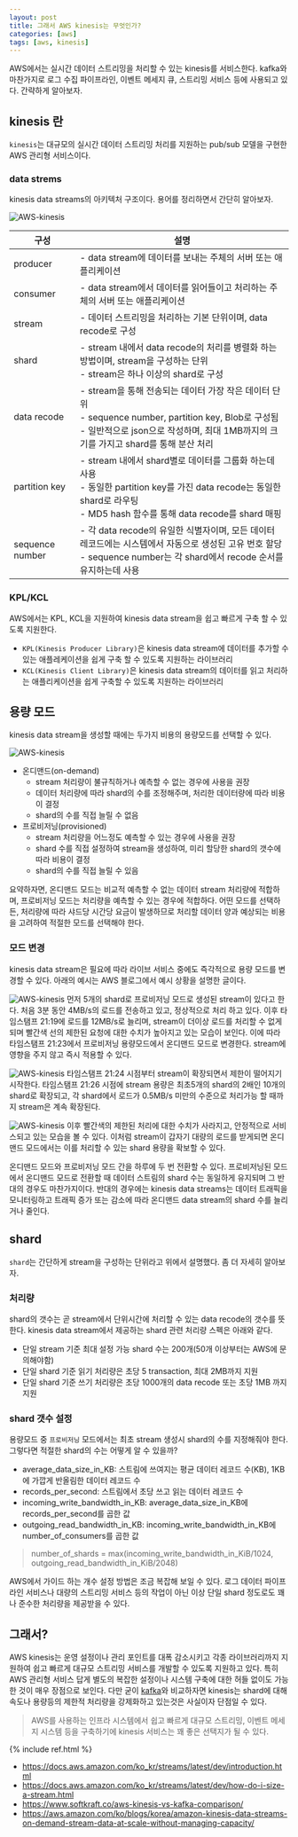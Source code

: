```yaml
---
layout: post
title: 그래서 AWS kinesis는 무엇인가?
categories: [aws]
tags: [aws, kinesis]
---
```


AWS에서는 실시간 데이터 스트리밍을 처리할 수 있는 kinesis를 서비스한다. kafka와 마찬가지로 로그 수집 파이프라인, 이벤트 메세지 큐, 스트리밍 서비스 등에 사용되고 있다. 간략하게 알아보자.

## kinesis 란
`kinesis`는 대규모의 실시간 데이터 스트리밍 처리를 지원하는 pub/sub 모델을 구현한 AWS 관리형 서비스이다.

### data strems
kinesis data streams의 아키텍처 구조이다. 용어를 정리하면서 간단히 알아보자.

![AWS-kinesis]({{site.url}}/assets/images/posts/AWS-kinesis-02.png)

| 구성 | 설명 |
| --- | --- |
| producer | - data stream에 데이터를 보내는 주체의 서버 또는 애플리케이션 |
| consumer | - data stream에서 데이터를 읽어들이고 처리하는 주체의 서버 또는 애플리케이션 |
| stream | - 데이터 스트리밍을 처리하는 기본 단위이며, data recode로 구성 |
| shard | - stream 내에서 data recode의 처리를 병렬화 하는 방법이며, stream을 구성하는 단위 <br> - stream은 하나 이상의 shard로 구성 |
| data recode | - stream을 통해 전송되는 데이터 가장 작은 데이터 단위 <br> - sequence number, partition key, Blob로 구성됨 <br> - 일반적으로 json으로 작성하며, 최대 1MB까지의 크기를 가지고 shard를 통해 분산 처리 |
| partition key | - stream 내에서 shard별로 데이터를 그룹화 하는데 사용 <br> - 동일한 partition key를 가진 data recode는 동일한 shard로 라우팅 <br> - MD5 hash 함수를 통해 data recode를 shard 매핑 |
| sequence number | - 각 data recode의 유일한 식별자이며, 모든 데이터 레코드에는 시스템에서 자동으로 생성된 고유 번호 할당 <br> - sequence number는 각 shard에서 recode 순서를 유지하는데 사용 |

### KPL/KCL
AWS에서는 KPL, KCL을 지원하여 kinesis data stream을 쉽고 빠르게 구축 할 수 있도록 지원한다.

* `KPL(Kinesis Producer Library)`은 kinesis data stream에 데이터를 추가할 수 있는 애플레케이션을 쉽게 구축 할 수 있도록 지원하는 라이브러리
* `KCL(Kinesis Client Library)`은 kinesis data stream의 데이터를 읽고 처리하는 애플리케이션을 쉽게 구축할 수 있도록 지원하는 라이브러리


## 용량 모드
kinesis data stream을 생성할 때에는 두가지 비용의 용량모드를 선택할 수 있다.

![AWS-kinesis]({{site.url}}/assets/images/posts/AWS-kinesis-03.png)

* 온디맨드(on-demand)
    * stream 처리량이 불규칙하거나 예측할 수 없는 경우에 사용을 권장
    * 데이터 처리량에 따라 shard의 수를 조정해주며, 처리한 데이터량에 따라 비용이 결정
    * shard의 수를 직접 늘릴 수 없음
* 프로비저닝(provisioned)
    * stream 처리량을 어느정도 예측할 수 있는 경우에 사용을 권장
    * shard 수를 직접 설정하여 stream을 생성하여, 미리 할당한 shard의 갯수에 따라 비용이 결정
    * shard의 수를 직접 늘릴 수 있음

요약하자면, 온디맨드 모드는 비교적 예측할 수 없는 데이터 stream 처리량에 적합하며, 프로비저닝 모드는 처리량을 예측할 수 있는 경우에 적합하다. 어떤 모드를 선택하든, 처리량에 따라 샤드당 시간당 요금이 발생하므로 처리할 데이터 양과 예상되는 비용을 고려하여 적절한 모드를 선택해야 한다.

### 모드 변경
kinesis data stream은 필요에 따라 라이브 서비스 중에도 즉각적으로 용량 모드를 변경할 수 있다. 아래의 예시는 AWS 블로그에서 예시 상황을 설명한 글이다.

![AWS-kinesis]({{site.url}}/assets/images/posts/AWS-kinesis-04.png)
먼저 5개의 shard로 프로비저닝 모드로 생성된 stream이 있다고 한다. 처음 3분 동안 4MB/s의 로드를 전송하고 있고, 정상적으로 처리 하고 있다. 이후 타임스탬프 21:19에 로드를 12MB/s로 늘리며, stream이 더이상 로드를 처리할 수 없게되며 빨간색 선의 제한된 요청에 대한 수치가 높아지고 있는 모습이 보인다.
이에 따라 타임스탬프 21:23에서 프로비저닝 용량모드에서 온디맨드 모드로 변경한다. stream에 영향을 주지 않고 즉시 적용할 수 있다.

![AWS-kinesis]({{site.url}}/assets/images/posts/AWS-kinesis-05.png)
타임스탬프 21:24 시점부터 stream이 확장되면서 제한이 떨어지기 시작한다. 타임스탬프 21:26 시점에 stream 용량은 최초5개의 shard의 2배인 10개의 shard로 확장되고, 각 shard에서 로드가 0.5MB/s 미만의 수준으로 처리가능 할 때까지 stream은 계속 확장된다. 

![AWS-kinesis]({{site.url}}/assets/images/posts/AWS-kinesis-06.png)
이후 빨간색의 제한된 처리에 대한 수치가 사라지고, 안정적으로 서비스되고 있는 모습을 볼 수 있다. 이처럼 stream이 갑자기 대량의 로드를 받게되면 온디맨드 모드에서는 이를 처리할 수 있는 shard 용량을 확보할 수 있다.

온디맨드 모드와 프로비저닝 모드 간을 하루에 두 번 전환할 수 있다. 프로비저닝된 모드에서 온디맨드 모드로 전환할 때 데이터 스트림의 shard 수는 동일하게 유지되며 그 반대의 경우도 마찬가지이다. 반대의 경우에는 kinesis data streams는 데이터 트래픽을 모니터링하고 트래픽 증가 또는 감소에 따라 온디맨드 data stream의 shard 수를 늘리거나 줄인다.

## shard
`shard`는 간단하게 stream을 구성하는 단위라고 위에서 설명했다. 좀 더 자세히 알아보자.

### 처리량
shard의 갯수는 곧 stream에서 단위시간에 처리할 수 있는 data recode의 갯수를 뜻한다. kinesis data stream에서 제공하는 shard 관련 처리량 스펙은 아래와 같다.
* 단일 stream 기준 최대 설정 가능 shard 수는 200개(50개 이상부터는 AWS에 문의해야함)
* 단일 shard 기준 읽기 처리량은 초당 5 transaction, 최대 2MB까지 지원
* 단일 shard 기준 쓰기 처리량은 초당 1000개의 data recode 또는 초당 1MB 까지 지원

### shard 갯수 설정
용량모드 중 `프로비저닝` 모드에서는 최초 stream 생성시 shard의 수를 지정해줘야 한다. 그렇다면 적절한 shard의 수는 어떻게 알 수 있을까?

* average_data_size_in_KB: 스트림에 쓰여지는 평균 데이터 레코드 수(KB), 1KB에 가깝게 반올림한 데이터 레코드 수
* records_per_second: 스트림에서 초당 쓰고 읽는 데이터 레코드 수
* incoming_write_bandwidth_in_KB: average_data_size_in_KB에 records_per_second를 곱한 값
* outgoing_read_bandwidth_in_KB: incoming_write_bandwidth_in_KB에 number_of_consumers를 곱한 값

> number_of_shards = max(incoming_write_bandwidth_in_KiB/1024, outgoing_read_bandwidth_in_KiB/2048)

AWS에서 가이드 하는 개수 설정 방법은 조금 복잡해 보일 수 있다. 로그 데이터 파이프라인 서비스나 대량의 스트리밍 서비스 등의 작업이 아닌 이상 단일 shard 정도로도 꽤나 준수한 처리량을 제공받을 수 있다.

## 그래서?
AWS kinesis는 운영 설정이나 관리 포인트를 대폭 감소시키고 각종 라이브러리까지 지원하여 쉽고 빠르게 대규모 스트리밍 서비스를 개발할 수 있도록 지원하고 있다. 
특히 AWS 관리형 서비스 답게 별도의 복잡한 설정이나 시스템 구축에 대한 허들 없이도 가능한 것이 매우 장점으로 보인다. 다만 굳이 [kafka](https://wo3okey.github.io/kafka/2023/02/22/kafka.html)와 비교하자면 kinesis는 shard에 대해 속도나 용량등의 제한적 처리량을 강제화하고 있는것은 사실이자 단점일 수 있다.
> AWS를 사용하는 인프라 시스템에서 쉽고 빠르게 대규모 스트리밍, 이벤트 메세지 시스템 등을 구축하기에 kinesis 서비스는 꽤 좋은 선택지가 될 수 있다.

{% include ref.html %}
* <https://docs.aws.amazon.com/ko_kr/streams/latest/dev/introduction.html>
* <https://docs.aws.amazon.com/ko_kr/streams/latest/dev/how-do-i-size-a-stream.html>
* <https://www.softkraft.co/aws-kinesis-vs-kafka-comparison/>
* <https://aws.amazon.com/ko/blogs/korea/amazon-kinesis-data-streams-on-demand-stream-data-at-scale-without-managing-capacity/>